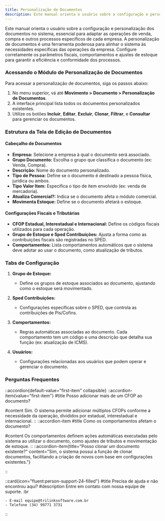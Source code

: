 ```yaml
---
title: Personalização de Documentos
description: Este manual orienta o usuário sobre a configuração e personalização dos documentos no sistema
---
```


Este manual orienta o usuário sobre a configuração e personalização dos documentos no sistema, essencial para adaptar as operações de venda, compra e outros processos específicos de cada empresa. A personalização de documentos é uma ferramenta poderosa para alinhar o sistema às necessidades específicas das operações da empresa. Configure corretamente os parâmetros fiscais, comportamentos e ajustes de estoque para garantir a eficiência e conformidade dos processos.

### Acessando o Módulo de Personalização de Documentos

Para acessar a personalização de documentos, siga os passos abaixo:

1. No menu superior, vá até **Movimento > Documento > Personalização de Documentos**.
2. A interface principal lista todos os documentos personalizados existentes.
3. Utilize os botões **Incluir**, **Editar**, **Excluir**, **Clonar**, **Filtrar**, e **Consultar** para gerenciar os documentos.

### Estrutura da Tela de Edição de Documentos

#### Cabeçalho de Documentos

- **Empresa:** Selecione a empresa à qual o documento será associado.
- **Grupo Documento:** Escolha o grupo que classifica o documento (ex: Venda, Compra).
- **Descrição:** Nome do documento personalizado.
- **Tipo de Pessoa:** Define se o documento é destinado a pessoa física, jurídica ou ambos.
- **Tipo Valor Item:** Especifica o tipo de item envolvido (ex: venda de mercadoria).
- **Atualiza Comercial?:** Indica se o documento afeta o módulo comercial.
- **Movimenta Estoque:** Define se o documento afetará o estoque.

#### Configurações Fiscais e Tributárias

- **CFOP Estadual, Interestadual e Internacional:** Define os códigos fiscais utilizados para cada operação.
- **Grupo de Estoque e Sped Contribuições:** Ajusta a forma como as contribuições fiscais são registradas no SPED.
- **Comportamentos:** Lista comportamentos automáticos que o sistema deve adotar ao usar o documento, como atualização de tributos.

### Tabs de Configuração

1. **Grupo de Estoque:**
   - Define os grupos de estoque associados ao documento, ajustando como o estoque será movimentado.

2. **Sped Contribuições:**
   - Configurações específicas sobre o SPED, que controla as contribuições de Pis/Cofins.

3. **Comportamentos:**
   - Regras automáticas associadas ao documento. Cada comportamento tem um código e uma descrição que detalha sua função (ex: atualização de ICMS).

4. **Usuários:**
   - Configurações relacionadas aos usuários que podem operar e gerenciar o documento.

### Perguntas Frequentes

::accordion{default-value="first-item" collapsible}
  ::accordion-item{value="first-item"}
  #title
  Posso adicionar mais de um CFOP ao documento?

  #content
  Sim. O sistema permite adicionar múltiplos CFOPs conforme a necessidade da operação, divididos por estadual, interestadual e internacional.
  ::
  ::accordion-item
  #title
  Como os comportamentos afetam o documento?

  #content
  Os comportamentos definem ações automáticas executadas pelo sistema ao utilizar o documento, como ajustes de tributos e movimentação de estoque.
  ::
  ::accordion-item{title="Posso clonar um documento existente?" content="Sim, o sistema possui a função de clonar documentos, facilitando a criação de novos com base em configurações existentes."}

::

 ::card{icon="fluent:person-support-24-filled"}
 #title
 Precisa de ajuda e não encontrou aqui?
 #description
 Entre em contato com nossa equipe de suporte. :br

    - E-mail equipe@trilinksoftware.com.br 
    - Telefone (34) 99771 3731
 ::